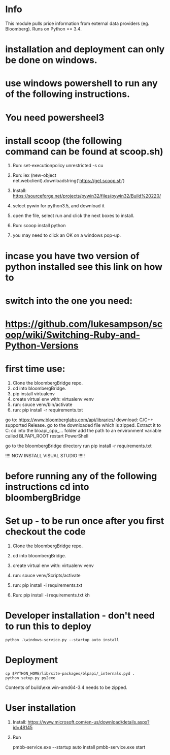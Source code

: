 # Info

This module pulls price information from external data providers (eg. Bloomberg).
Runs on Python == 3.4.

# installation and deployment can only be done on windows.

# use windows powershell to run any of the following instructions.
# You need powersheel3

# install scoop (the following command can be found at scoop.sh)
1. Run: set-executionpolicy unrestricted -s cu
2. Run: iex (new-object net.webclient).downloadstring('https://get.scoop.sh')
1. Install: https://sourceforge.net/projects/pywin32/files/pywin32/Build%20220/
2. select pywin for python3.5, and download it
3. open the file, select run and click the next boxes to install.

3. Run: scoop install python
4. you may need to click an OK on a windows pop-up.

# incase you have two version of python installed see this link on how to
# switch into the one you need:
# https://github.com/lukesampson/scoop/wiki/Switching-Ruby-and-Python-Versions


# first time use:

1. Clone the bloombergBridge repo.
2. cd into bloombergBridge.
3. pip install virtualenv
3. create virtual env with: virtualenv venv
4. run: souce venv/bin/activate
5. run: pip install -r requirements.txt



go to: https://www.bloomberglabs.com/api/libraries/
download: C/C++ supported Release.
go to the downloaded file which is zipped. Extract it to C:
cd into the bloapi_cpp_... folder
add the path to an environment variable called BLPAPI_ROOT
restart PowerShell

go to the bloombergBridge directory
run pip install -r requirements.txt


!!!! NOW INSTALL VISUAL STUDIO !!!!!


# before running any of the following instructions cd into bloombergBridge


# Set up - to be run once after you first checkout the code


1. Clone the bloombergBridge repo.
2. cd into bloombergBridge.
3. create virtual env with: virtualenv venv
4. run: souce venv/Scripts/activate
5. run: pip install -i requirements.txt



2. Run: pip install -i requirements.txt
kh

# Developer installation - don't need to run this to deploy

    python .\windows-service.py --startup auto install

# Deployment

    cp $PYTHON_HOME/lib/site-packages/blpapi/_internals.pyd .
    python setup.py py2exe

Contents of build\exe.win-amd64-3.4 needs to be zipped.

# User installation

1. Install: https://www.microsoft.com/en-us/download/details.aspx?id=48145
2. Run

    pmbb-service.exe --startup auto install
    pmbb-service.exe start

